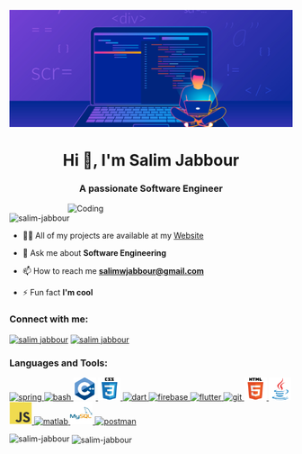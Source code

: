 ![](https://github.com/Salim-Jabbour/Salim-Jabbour/blob/main/banner.jpg)
<h1 align="center">Hi 👋, I'm Salim Jabbour</h1>
<h3 align="center">A passionate Software Engineer</h3>
<img align="right" alt="Coding" width="400" src="https://media1.giphy.com/media/i1JHRZSXO9LZZDHqii/giphy.gif?cid=ecf05e47qeotsebzhd2vgzvlnqmolg7c5lztpmfv9h21buvz&rid=giphy.gif&ct=g">

<p align="left"> <img src="https://komarev.com/ghpvc/?username=salim-jabbour&label=Profile%20views&color=0e75b6&style=flat" alt="salim-jabbour" /> </p>

- 👨‍💻 All of my projects are available at my <a href="https://website-portfolio-d6461.web.app/">Website</a>

- 💬 Ask me about **Software Engineering**

- 📫 How to reach me **salimwjabbour@gmail.com**

- ⚡ Fun fact **I'm cool**

<h3 align="left">Connect with me:</h3>
<p align="left">
<a href="https://www.linkedin.com/in/salim-jabbour-a0a2b422b" target="blank"><img align="center" src="https://raw.githubusercontent.com/rahuldkjain/github-profile-readme-generator/master/src/images/icons/Social/linked-in-alt.svg" alt="salim jabbour" height="30" width="40" /></a>
<a href="https://www.facebook.com/salim.jabbour.18?mibextid=ZbWKwL" target="blank"><img align="center" src="https://raw.githubusercontent.com/rahuldkjain/github-profile-readme-generator/master/src/images/icons/Social/facebook.svg" alt="salim jabbour" height="30" width="40" /></a>
</p>

<h3 align="left">Languages and Tools:</h3>
<p align="left"> <a href="https://spring.io/" target="_blank" rel="noreferrer"> <img src="https://www.vectorlogo.zone/logos/springio/springio-icon.svg" alt="spring" width="40" height="40"/> </a> <a href="https://www.gnu.org/software/bash/" target="_blank" rel="noreferrer"> <img src="https://www.vectorlogo.zone/logos/gnu_bash/gnu_bash-icon.svg" alt="bash" width="40" height="40"/> </a> <a href="https://www.w3schools.com/cpp/" target="_blank" rel="noreferrer"> <img src="https://raw.githubusercontent.com/devicons/devicon/master/icons/cplusplus/cplusplus-original.svg" alt="cplusplus" width="40" height="40"/> </a> <a href="https://www.w3schools.com/css/" target="_blank" rel="noreferrer"> <img src="https://raw.githubusercontent.com/devicons/devicon/master/icons/css3/css3-original-wordmark.svg" alt="css3" width="40" height="40"/> </a> <a href="https://dart.dev" target="_blank" rel="noreferrer"> <img src="https://www.vectorlogo.zone/logos/dartlang/dartlang-icon.svg" alt="dart" width="40" height="40"/> </a> <a href="https://firebase.google.com/" target="_blank" rel="noreferrer"> <img src="https://www.vectorlogo.zone/logos/firebase/firebase-icon.svg" alt="firebase" width="40" height="40"/> </a> <a href="https://flutter.dev" target="_blank" rel="noreferrer"> <img src="https://www.vectorlogo.zone/logos/flutterio/flutterio-icon.svg" alt="flutter" width="40" height="40"/> </a> <a href="https://git-scm.com/" target="_blank" rel="noreferrer"> <img src="https://www.vectorlogo.zone/logos/git-scm/git-scm-icon.svg" alt="git" width="40" height="40"/> </a> <a href="https://www.w3.org/html/" target="_blank" rel="noreferrer"> <img src="https://raw.githubusercontent.com/devicons/devicon/master/icons/html5/html5-original-wordmark.svg" alt="html5" width="40" height="40"/> </a> <a href="https://www.java.com" target="_blank" rel="noreferrer"> <img src="https://raw.githubusercontent.com/devicons/devicon/master/icons/java/java-original.svg" alt="java" width="40" height="40"/> </a> <a href="https://developer.mozilla.org/en-US/docs/Web/JavaScript" target="_blank" rel="noreferrer"> <img src="https://raw.githubusercontent.com/devicons/devicon/master/icons/javascript/javascript-original.svg" alt="javascript" width="40" height="40"/> </a> <a href="https://www.mathworks.com/" target="_blank" rel="noreferrer"> <img src="https://upload.wikimedia.org/wikipedia/commons/2/21/Matlab_Logo.png" alt="matlab" width="40" height="40"/> </a> <a href="https://www.mysql.com/" target="_blank" rel="noreferrer"> <img src="https://raw.githubusercontent.com/devicons/devicon/master/icons/mysql/mysql-original-wordmark.svg" alt="mysql" width="40" height="40"/> </a> <a href="https://postman.com" target="_blank" rel="noreferrer"> <img src="https://www.vectorlogo.zone/logos/getpostman/getpostman-icon.svg" alt="postman" width="40" height="40"/> </a> </p>

<p><img align="left" src="https://github-readme-stats.vercel.app/api/top-langs?username=salim-jabbour&show_icons=true&theme=dark&locale=en&layout=compact" alt="salim-jabbour" /></p>

<p>&nbsp;<img align="center" src="https://github-readme-stats.vercel.app/api?username=salim-jabbour&show_icons=true&theme=dark&locale=en" alt="salim-jabbour" /></p>
